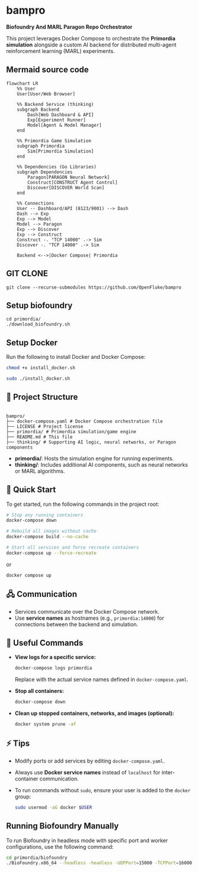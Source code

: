 # bampro

**Biofoundry And MARL Paragon Repo Orchestrator**

This project leverages Docker Compose to orchestrate the **Primordia simulation** alongside a custom AI backend for distributed multi-agent reinforcement learning (MARL) experiments.

## Mermaid source code

```mermaid
flowchart LR
    %% User
    User[User/Web Browser]

    %% Backend Service (thinking)
    subgraph Backend
        Dash[Web Dashboard & API]
        Exp[Experiment Runner]
        Model[Agent & Model Manager]
    end

    %% Primordia Game Simulation
    subgraph Primordia
        Sim[Primordia Simulation]
    end

    %% Dependencies (Go Libraries)
    subgraph Dependencies
        Paragon[PARAGON Neural Network]
        Construct[CONSTRUCT Agent Control]
        Discover[DISCOVER World Scan]
    end

    %% Connections
    User -- Dashboard/API (8123/9001) --> Dash
    Dash --> Exp
    Exp --> Model
    Model --> Paragon
    Exp --> Discover
    Exp --> Construct
    Construct -. "TCP 14000" .-> Sim
    Discover -. "TCP 14000" .-> Sim

    Backend <-->|Docker Compose| Primordia
```

## GIT CLONE

```
git clone --recurse-submodules https://github.com/OpenFluke/bampro
```

## Setup biofoundry

```
cd primordia/
./download_biofoundry.sh
```

## Setup Docker

Run the following to install Docker and Docker Compose:

```bash
chmod +x install_docker.sh
```

```bash
sudo ./install_docker.sh
```

## 📁 Project Structure

```

bampro/
├── docker-compose.yaml # Docker Compose orchestration file
├── LICENSE # Project license
├── primordia/ # Primordia simulation/game engine
├── README.md # This file
├── thinking/ # Supporting AI logic, neural networks, or Paragon components

```

- **primordia/**: Hosts the simulation engine for running experiments.
- **thinking/**: Includes additional AI components, such as neural networks or MARL algorithms.

## 🚀 Quick Start

To get started, run the following commands in the project root:

```sh
# Stop any running containers
docker-compose down

# Rebuild all images without cache
docker-compose build --no-cache

# Start all services and force recreate containers
docker-compose up --force-recreate
```

or

```
docker compose up
```

## 🖧 Communication

- Services communicate over the Docker Compose network.
- Use **service names** as hostnames (e.g., `primordia:14000`) for connections between the backend and simulation.

## 📝 Useful Commands

- **View logs for a specific service:**

  ```sh
  docker-compose logs primordia
  ```

  Replace with the actual service names defined in `docker-compose.yaml`.

- **Stop all containers:**

  ```sh
  docker-compose down
  ```

- **Clean up stopped containers, networks, and images (optional):**

  ```sh
  docker system prune -af
  ```

## ⚡️ Tips

- Modify ports or add services by editing `docker-compose.yaml`.
- Always use **Docker service names** instead of `localhost` for inter-container communication.
- To run commands without `sudo`, ensure your user is added to the `docker` group:

  ```sh
  sudo usermod -aG docker $USER
  ```

## Running Biofoundry Manually

To run Biofoundry in headless mode with specific port and worker configurations, use the following command:

```bash
cd primordia/biofoundry
./BioFoundry.x86_64 --headless -headless -UDPPort=15000 -TCPPort=16000 -TCPWorkers=14000
```
